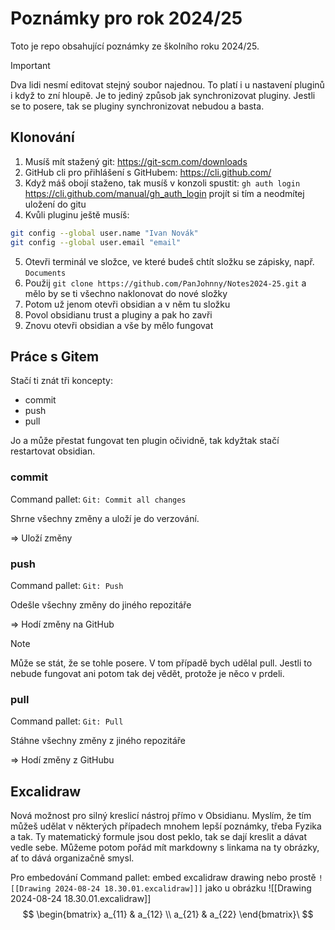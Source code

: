 # Poznámky pro rok 2024/25
Toto je repo obsahující poznámky ze školního roku 2024/25.

> [!IMPORTANT]
> Dva lidi nesmí editovat stejný soubor najednou. To platí i u nastavení pluginů i když to zní hloupě. Je to jediný způsob jak synchronizovat pluginy. Jestli se to posere, tak se pluginy synchronizovat nebudou a basta.

## Klonování

1. Musíš mít stažený git: https://git-scm.com/downloads
2. GitHub cli pro přihlášení s GitHubem: https://cli.github.com/
3. Když máš obojí staženo, tak musíš v konzoli spustit: `gh auth login` https://cli.github.com/manual/gh_auth_login projít si tím a neodmítej uložení do gitu
4. Kvůli pluginu ještě musíš:
```sh
git config --global user.name "Ivan Novák"
git config --global user.email "email"
```
5. Otevři terminál ve složce, ve které budeš chtít složku se zápisky, např. `Documents`
6. Použij `git clone https://github.com/PanJohnny/Notes2024-25.git` a mělo by se ti všechno naklonovat do nové složky
7. Potom už jenom otevři obsidian a v něm tu složku
8. Povol obsidianu trust a pluginy a pak ho zavři
9. Znovu otevři obsidian a vše by mělo fungovat

## Práce s Gitem
Stačí ti znát tři koncepty:
- commit
- push
- pull

Jo a může přestat fungovat ten plugin očividně, tak kdyžtak stačí restartovat obsidian.

### commit
Command pallet:  `Git: Commit all changes`

Shrne všechny změny a uloží je do verzování.

=> Uloží změny

### push
Command pallet: `Git: Push`

Odešle všechny změny do jiného repozitáře

=> Hodí změny na GitHub

> [!NOTE]
> Může se stát, že se tohle posere. V tom případě bych udělal pull. Jestli to nebude fungovat ani potom tak dej vědět, protože je něco v prdeli. 
### pull
Command pallet: `Git: Pull`

Stáhne všechny změny z jiného repozitáře

=> Hodí změny z GitHubu

## Excalidraw
Nová možnost pro silný kreslicí nástroj přímo v Obsidianu. Myslím, že tím můžeš udělat v některých případech mnohem lepší poznámky, třeba Fyzika a tak. Ty matematický formule jsou dost peklo, tak se dají kreslit a dávat vedle sebe. Můžeme potom pořád mít markdowny s linkama na ty obrázky, ať to dává organizačně smysl.

Pro embedování Command pallet: embed excalidraw drawing nebo prostě `![[Drawing 2024-08-24 18.30.01.excalidraw]]]` jako u obrázku
![[Drawing 2024-08-24 18.30.01.excalidraw]]
$$
\begin{bmatrix} a_{11} & a_{12} \\ a_{21} & a_{22} \end{bmatrix}\
$$